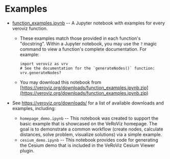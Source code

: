 # Examples

- [function_examples.ipynb](function_examples.ipynb) -- A Jupyter notebook with examples for every veroviz function. 
    - These examples match those provided in each function's "docstring".  Within a Jupyter notebook, you may use the `?` magic command to view a function's complete documentation.  For example:
        ```
        import veroviz as vrv
        # See the documentation for the `generateNodes()` function:
        vrv.generateNodes?
        ```
    - You may download this notebook from [https://veroviz.org/downloads/function_examples.ipynb.zip](https://veroviz.org/downloads/function_examples.ipynb.zip)    

- See https://veroviz.org/downloads/ for a list of available downloads and examples, including:
	- `homepage_demo.ipynb` -- This notebook was created to support the basic example that is showcased on the VeRoViz homepage. The goal is to demonstrate a common workflow (create nodes, calculate distances, solve problem, visualize solutions) via a simple example.
	- `cesium_demo.ipynb` -- This notebook provides code for generating the Cesium demo that is included in the VeRoViz Cesium Viewer plugin.
